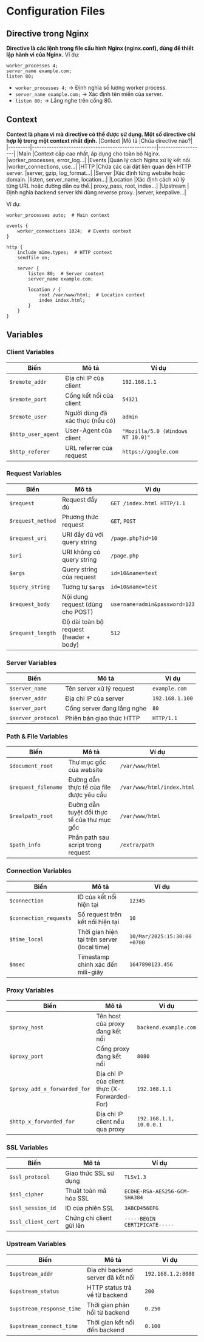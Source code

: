 # Configuration Files
## Directive trong Nginx
**Directive là các lệnh trong file cấu hình Nginx (nginx.conf), dùng để thiết lập hành vi của Nginx.**
Ví dụ:
```
worker_processes 4;
server_name example.com;
listen 80;
```
- `worker_processes 4;` → Định nghĩa số lượng worker process.
- `server_name example.com;` → Xác định tên miền của server.
- `listen 80;` → Lắng nghe trên cổng 80.
## Context
**Context là phạm vi mà directive có thể được sử dụng. Một số directive chỉ hợp lệ trong một context nhất định.**
|Context	|Mô tả	                                            |Chứa directive nào?|
|---------|---------------------------------------------------|-------------------|
|Main	    |Context cấp cao nhất, áp dụng cho toàn bộ Nginx.  	|worker_processes, error_log…|
|Events	  |Quản lý cách Nginx xử lý kết nối.	                |worker_connections, use…|
|HTTP	    |Chứa các cài đặt liên quan đến HTTP server.	      |server, gzip, log_format…|
|Server	  |Xác định từng website hoặc domain.	                |listen, server_name, location…|
|Location	|Xác định cách xử lý từng URL hoặc đường dẫn cụ thể.|	proxy_pass, root, index…|
|Upstream	|Định nghĩa backend server khi dùng reverse proxy.	|server, keepalive…|

Ví dụ:
```
worker_processes auto;  # Main context

events {
    worker_connections 1024;  # Events context
}

http {
    include mime.types;  # HTTP context
    sendfile on;

    server {
        listen 80;  # Server context
        server_name example.com;

        location / {
            root /var/www/html;  # Location context
            index index.html;
        }
    }
}
```
## Variables
### Client Variables
| Biến | Mô tả | Ví dụ |
|------|-------|-------|
| `$remote_addr` | Địa chỉ IP của client | `192.168.1.1` |
| `$remote_port` | Cổng kết nối của client | `54321` |
| `$remote_user` | Người dùng đã xác thực (nếu có) | `admin` |
| `$http_user_agent` | User-Agent của client | `"Mozilla/5.0 (Windows NT 10.0)"` |
| `$http_referer` | URL referrer của request | `https://google.com` |

### Request Variables
| Biến | Mô tả | Ví dụ |
|------|-------|-------|
| `$request` | Request đầy đủ | `GET /index.html HTTP/1.1` |
| `$request_method` | Phương thức request | `GET`, `POST` |
| `$request_uri` | URI đầy đủ với query string | `/page.php?id=10` |
| `$uri` | URI không có query string | `/page.php` |
| `$args` | Query string của request | `id=10&name=test` |
| `$query_string` | Tương tự `$args` | `id=10&name=test` |
| `$request_body` | Nội dung request (dùng cho POST) | `username=admin&password=123` |
| `$request_length` | Độ dài toàn bộ request (header + body) | `512` |

### Server Variables
| Biến | Mô tả | Ví dụ |
|------|-------|-------|
| `$server_name` | Tên server xử lý request | `example.com` |
| `$server_addr` | Địa chỉ IP của server | `192.168.1.100` |
| `$server_port` | Cổng server đang lắng nghe | `80` |
| `$server_protocol` | Phiên bản giao thức HTTP | `HTTP/1.1` |

### Path & File Variables
| Biến | Mô tả | Ví dụ |
|------|-------|-------|
| `$document_root` | Thư mục gốc của website | `/var/www/html` |
| `$request_filename` | Đường dẫn thực tế của file được yêu cầu | `/var/www/html/index.html` |
| `$realpath_root` | Đường dẫn tuyệt đối thực tế của thư mục gốc | `/var/www/html` |
| `$path_info` | Phần path sau script trong request | `/extra/path` |

### Connection Variables
| Biến | Mô tả | Ví dụ |
|------|-------|-------|
| `$connection` | ID của kết nối hiện tại | `12345` |
| `$connection_requests` | Số request trên kết nối hiện tại | `10` |
| `$time_local` | Thời gian hiện tại trên server (local time) | `10/Mar/2025:15:30:00 +0700` |
| `$msec` | Timestamp chính xác đến mili-giây | `1647890123.456` |

### Proxy Variables
| Biến | Mô tả | Ví dụ |
|------|-------|-------|
| `$proxy_host` | Tên host của proxy đang kết nối | `backend.example.com` |
| `$proxy_port` | Cổng proxy đang kết nối | `8080` |
| `$proxy_add_x_forwarded_for` | Địa chỉ IP của client thực (X-Forwarded-For) | `192.168.1.1` |
| `$http_x_forwarded_for` | Địa chỉ IP client nếu qua proxy | `192.168.1.1, 10.0.0.1` |

### SSL Variables
| Biến | Mô tả | Ví dụ |
|------|-------|-------|
| `$ssl_protocol` | Giao thức SSL sử dụng | `TLSv1.3` |
| `$ssl_cipher` | Thuật toán mã hóa SSL | `ECDHE-RSA-AES256-GCM-SHA384` |
| `$ssl_session_id` | ID của phiên SSL | `3ABCD456EFG` |
| `$ssl_client_cert` | Chứng chỉ client gửi lên | `-----BEGIN CERTIFICATE-----` |

### Upstream Variables
| Biến | Mô tả | Ví dụ |
|------|-------|-------|
| `$upstream_addr` | Địa chỉ backend server đã kết nối | `192.168.1.2:8080` |
| `$upstream_status` | HTTP status trả về từ backend | `200` |
| `$upstream_response_time` | Thời gian phản hồi từ backend | `0.250` |
| `$upstream_connect_time` | Thời gian kết nối đến backend | `0.100` |
